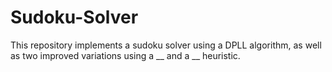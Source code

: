 # Sudoku-Solver
This repository implements a sudoku solver using a DPLL algorithm, as well as two improved variations using a __ and a __ heuristic.
